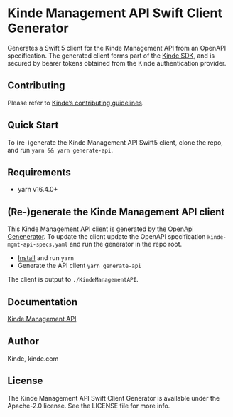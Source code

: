 # Kinde Management API Swift Client Generator

Generates a Swift 5 client for the Kinde Management API from an OpenAPI specification. The generated client forms part of the [Kinde SDK](https://github.com/kinde-oss/kinde-sdk-ios),
and is secured by bearer tokens obtained from the Kinde authentication provider.

## Contributing
Please refer to [Kinde’s contributing guidelines](https://github.com/kinde-oss/.github/blob/489e2ca9c3307c2b2e098a885e22f2239116394a/CONTRIBUTING.md).

## Quick Start

To (re-)generate the Kinde Management API Swift5 client, clone the repo, and run `yarn && yarn generate-api`.

## Requirements

- yarn v16.4.0+

## (Re-)generate the Kinde Management API client

This Kinde Management API client is generated by the [OpenApi Genenerator](https://openapi-generator.tech/docs/generators/swift5/).
To update the client update the OpenAPI specification `kinde-mgmt-api-specs.yaml` and run the generator in the repo root.

- [Install](https://classic.yarnpkg.com/en/docs/install) and run `yarn`
- Generate the API client `yarn generate-api`

The client is output to `./KindeManagementAPI`.

## Documentation

[Kinde Management API](./KindeManagementAPI/README.md)

## Author

Kinde, kinde.com

## License

The Kinde Management API Swift Client Generator is available under the Apache-2.0 license. See the LICENSE file for more info.

